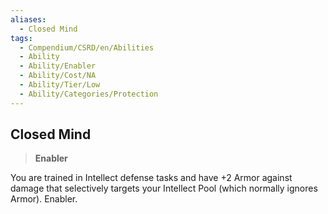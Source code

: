 ```yaml
---
aliases:
  - Closed Mind
tags:
  - Compendium/CSRD/en/Abilities
  - Ability
  - Ability/Enabler
  - Ability/Cost/NA
  - Ability/Tier/Low
  - Ability/Categories/Protection
---
```

  
    
## Closed Mind    
>**Enabler**  
    
You are trained in Intellect defense tasks and have +2 Armor against damage that selectively targets your Intellect Pool (which normally ignores Armor). Enabler.